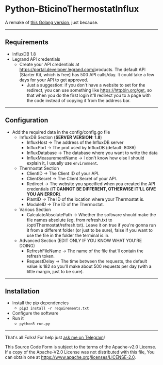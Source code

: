 # Python-BticinoThermostatInflux

A remake of [this Golang version](https://github.com/Knocks83/Go-BticinoThermostatInflux), just because.

---
## Requirements
- InfluxDB 1.8
- Legrand API credentials
    - Create your API credentials at <https://portal.developer.legrand.com/>products. The default API (Starter Kit, which is free) has 500 API calls/day. It could take a few days for your API to get approved.
        - Just a suggestion: if you don't have a website to set for the redirect, you can use something like <https://httpbin.org/get>, so that when you do the first login it'll redirect you to a page with the code instead of copying it from the address bar.
---
## Configuration
- Add the required data in the config/config.go file
    - InfluxDB Section (**SERVER VERSION: 1.8**)
        - InfluxHost -> The address of the InfluxDB server
        - InfluxPort -> The prot used by InfluxDB (default: 8086)
        - InfluxDatabase -> The database where you want to write the data
        - InfluxMeasurementName -> I don't know how else I should explain it, I usually use `environment`.
    - Thermostat Section
        - ClientID -> The Client ID of your API.
        - ClientSecret -> The Client Secret of your API.
        - Redirect -> The website you specified when you created the API credentials (**IT CANNOT BE DIFFERENT, OTHERWISE IT'LL GIVE YOU AN ERROR**).
        - PlantID -> The ID of the location where your Thermostat is.
        - ModuleID -> The ID of the Thermostat.
    - Various Section
        - CalculateAbsolutePath -> Whether the software should make the file names absolute (eg. from refresh.txt to /opt/Thermostat/refresh.txt). Leave it on true if you're gonna run it from a different folder (or just to be sure), false if you want to use the file in the folder the terminal is in.
    - Advanced Section (EDIT ONLY IF YOU KNOW WHAT YOU'RE DOING)
        - RefreshFileName -> The name of the file that'll contain the refresh token.
        - RequestDelay -> The time between the requests, the default value is 182 so you'll make about 500 requests per day (with a little margin, just to be sure).

---
## Installation
- Install the pip dependencies
    - `pip3 install -r requirements.txt`
- Configure the software
- Run it
    - `python3 run.py`
___

That's all Folks!
For help just [ask me on Telegram](https://t.me/Knocks)!

This Source Code Form is subject to the terms of the Apache-v2.0 License. If a copy of the Apache-V2.0 License was not distributed with this
file, You can obtain one at <https://www.apache.org/licenses/LICENSE-2.0>.